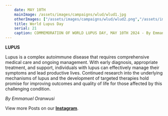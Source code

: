 ```yaml
---
    date: MAY 10TH
    mainImage: /assets/images/campaigns/wlud/wlud1.jpg
    otherImages: ["/assets/images/campaigns/wlud/wlud2.png","/assets/images/campaigns/wlud/wlud3.png","/assets/images/campaigns/wlud/wlud4.png", "/assets/images/campaigns/wlud/wlud5.png", "/assets/images/campaigns/wlud/wlud6.png", "/assets/images/campaigns/wlud/wlud7.png", "/assets/images/campaigns/wlud/wlud8.png", "/assets/images/campaigns/wlud/wlud9.png"]
    title: World Lupus Day
    serial: 21
    caption: COMMEMORATION OF WORLD LUPUS DAY, MAY 10TH 2024 - By Emmanuel Oranwusi
---
```


**LUPUS**

Lupus is a complex autoimmune disease that requires comprehensive medical care and ongoing management. With early diagnosis, appropriate treatment, and support, individuals with lupus can effectively manage their symptoms and lead productive lives. Continued research into the underlying mechanisms of lupus and the development of targeted therapies hold promise for improving outcomes and quality of life for those affected by this challenging condition.

*By Emmanuel Oranwusi*



View more Posts on our [**Instagram**](https://www.instagram.com/nileunimsa).